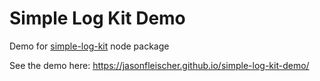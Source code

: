 # Simple Log Kit Demo

Demo for [simple-log-kit](https://www.npmjs.com/package/simple-log-kit) node package

See the demo here:
https://jasonfleischer.github.io/simple-log-kit-demo/

